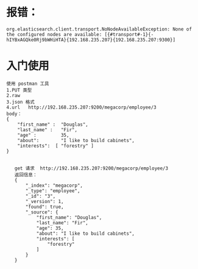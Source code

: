 # 报错：
    org.elasticsearch.client.transport.NoNodeAvailableException: None of the configured nodes are available: [{#transport#-1}{-hIYBxAGQke0Rj9bWHiHTA}{192.168.235.207}{192.168.235.207:9300}]
# 入门使用
    使用 postman 工具 
    1.PUT 类型  
    2.raw 
    3.json 格式    
    4.url   http://192.168.235.207:9200/megacorp/employee/3
    body： 
    {
        "first_name" :  "Douglas",
        "last_name" :   "Fir",
        "age" :         35,
        "about":        "I like to build cabinets",
        "interests":  [ "forestry" ]
    }
   
   
       get 请求  http://192.168.235.207:9200/megacorp/employee/3 
       返回信息：
       {
           "_index": "megacorp",
           "_type": "employee",
           "_id": "3",
           "_version": 1,
           "found": true,
           "_source": {
               "first_name": "Douglas",
               "last_name": "Fir",
               "age": 35,
               "about": "I like to build cabinets",
               "interests": [
                   "forestry"
               ]
           }
       }